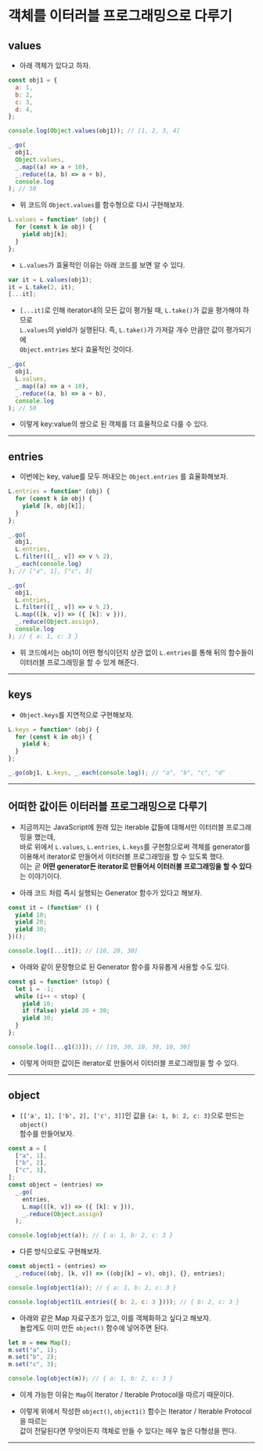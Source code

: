 # 객체를 이터러블 프로그래밍으로 다루기

<h2>values</h2>

- 아래 객체가 있다고 하자.

```js
const obj1 = {
  a: 1,
  b: 2,
  c: 3,
  d: 4,
};

console.log(Object.values(obj1)); // [1, 2, 3, 4]

_.go(
  obj1,
  Object.values,
  _.map((a) => a + 10),
  _.reduce((a, b) => a + b),
  console.log
); // 50
```

- 위 코드의 `Object.values`를 함수형으로 다시 구현해보자.

```js
L.values = function* (obj) {
  for (const k in obj) {
    yield obj[k];
  }
};
```

- `L.values`가 효율적인 이유는 아래 코드를 보면 알 수 있다.

```js
var it = L.values(obj1);
it = L.take(2, it);
[...it];
```

- `[...it]`로 인해 iterator내의 모든 값이 평가될 때, `L.take()`가 값을 평가해야 하므로  
  `L.values`의 yield가 실행된다. 즉, `L.take()`가 가져갈 개수 만큼만 값이 평가되기에  
  `Object.entries` 보다 효율적인 것이다.

```js
_.go(
  obj1,
  L.values,
  _.map((a) => a + 10),
  _.reduce((a, b) => a + b),
  console.log
); // 50
```

- 이렇게 key:value의 쌍으로 된 객체를 더 효율적으로 다룰 수 있다.

<hr/>

<h2>entries</h2>

- 이번에는 key, value를 모두 꺼내오는 `Object.entries` 를 효율화해보자.

```js
L.entries = function* (obj) {
  for (const k in obj) {
    yield [k, obj[k]];
  }
};

_.go(
  obj1,
  L.entries,
  L.filter(([_, v]) => v % 2),
  _.each(console.log)
); // ["a", 1], ["c", 3]

_.go(
  obj1,
  L.entries,
  L.filter(([_, v]) => v % 2),
  L.map(([k, v]) => ({ [k]: v })),
  _.reduce(Object.assign),
  console.log
); // { a: 1, c: 3 }
```

- 위 코드에서는 obj1이 어떤 형식이던지 상관 없이 `L.entries`를 통해 뒤의 함수들이  
  이터러블 프로그래밍을 할 수 있게 해준다.

<hr/>

<h2>keys</h2>

- `Object.keys`를 지연적으로 구현해보자.

```js
L.keys = function* (obj) {
  for (const k in obj) {
    yield k;
  }
};

_.go(obj1, L.keys, _.each(console.log)); // "a", "b", "c", "d"
```

<hr/>

<h2>어떠한 값이든 이터러블 프로그래밍으로 다루기</h2>

- 지금까지는 JavaScript에 원래 있는 iterable 값들에 대해서만 이터러블 프로그래밍을 했는데,  
  바로 위에서 `L.values`, `L.entries`, `L.keys`를 구현함으로써 객체를 generator를  
  이용해서 iterator로 만들어서 이터러블 프로그래밍을 할 수 있도록 했다.  
  이는 곧 **어떤 generator든 iterator로 만들어서 이터러블 프로그래밍을 할 수 있다** 는 이야기이다.

- 아래 코드 처럼 즉시 실행되는 Generator 함수가 있다고 해보자.

```js
const it = (function* () {
  yield 10;
  yield 20;
  yield 30;
})();

console.log([...it]); // [10, 20, 30]
```

- 아래와 같이 문장형으로 된 Generator 함수를 자유롭게 사용할 수도 있다.

```js
const g1 = function* (stop) {
  let i = -1;
  while (i++ < stop) {
    yield 10;
    if (false) yield 20 + 30;
    yield 30;
  }
};

console.log([...g1(3)]); // [10, 30, 10, 30, 10, 30]
```

- 이렇게 어떠한 값이든 iterator로 만들어서 이터러블 프로그래밍을 할 수 있다.

<hr/>

<h2>object</h2>

- `[['a', 1], ['b', 2], ['c', 3]]`인 값을 `{a: 1, b: 2, c: 3}`으로 만드는 `object()`  
  함수를 만들어보자.

```js
const a = [
  ["a", 1],
  ["b", 2],
  ["c", 3],
];
const object = (entries) =>
  _.go(
    entries,
    L.map(([k, v]) => ({ [k]: v })),
    _.reduce(Object.assign)
  );

console.log(object(a)); // { a: 1, b: 2, c: 3 }
```

- 다른 방식으로도 구현해보자.

```js
const object1 = (entries) =>
  _.reduce((obj, [k, v]) => ((obj[k] = v), obj), {}, entries);

console.log(object1(a)); // { a: 1, b: 2, c: 3 }

console.log(object1(L.entries({ b: 2, c: 3 }))); // { b: 2, c: 3 }
```

- 아래와 같은 Map 자료구조가 있고, 이를 객체화하고 싶다고 해보자.  
  놀랍게도 이미 만든 `object()` 함수에 넣어주면 된다.

```js
let m = new Map();
m.set("a", 1);
m.set("b", 2);
m.set("c", 3);

console.log(object(m)); // { a: 1, b: 2, c: 3 }
```

- 이게 가능한 이유는 `Map`이 Iterator / Iterable Protocol을 따르기 때문이다.

- 이렇게 위에서 작성한 `object()`, `object1()` 함수는 Iterator / Iterable Protocol을 따르는  
  값이 전달된다면 무엇이든지 객체로 만들 수 있다는 매우 높은 다형성을 띈다.

<hr/>
